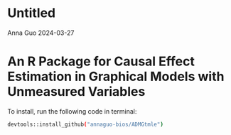 Untitled
================
Anna Guo
2024-03-27

# An R Package for Causal Effect Estimation in Graphical Models with Unmeasured Variables

To install, run the following code in terminal:

``` bash
devtools::install_github("annaguo-bios/ADMGtmle")
```
